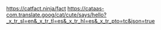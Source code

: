 https://catfact.ninja/fact
https://cataas-com.translate.goog/cat/cute/says/hello?_x_tr_sl=en&_x_tr_tl=es&_x_tr_hl=es&_x_tr_pto=tc&json=true
